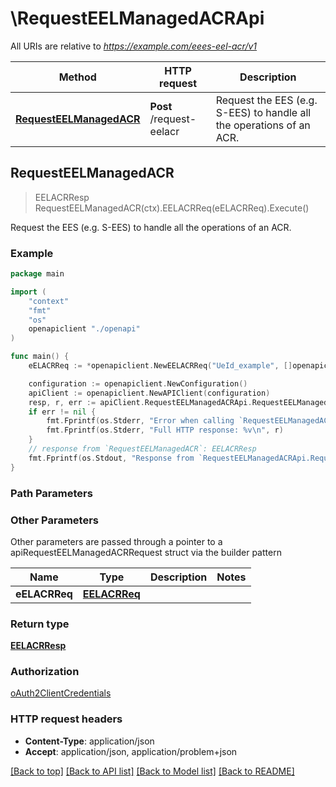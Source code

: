 # \RequestEELManagedACRApi

All URIs are relative to *https://example.com/eees-eel-acr/v1*

Method | HTTP request | Description
------------- | ------------- | -------------
[**RequestEELManagedACR**](RequestEELManagedACRApi.md#RequestEELManagedACR) | **Post** /request-eelacr | Request the EES (e.g. S-EES) to handle all the operations of an ACR.



## RequestEELManagedACR

> EELACRResp RequestEELManagedACR(ctx).EELACRReq(eELACRReq).Execute()

Request the EES (e.g. S-EES) to handle all the operations of an ACR.

### Example

```go
package main

import (
    "context"
    "fmt"
    "os"
    openapiclient "./openapi"
)

func main() {
    eELACRReq := *openapiclient.NewEELACRReq("UeId_example", []openapiclient.EasCharacteristics{*openapiclient.NewEasCharacteristics()}) // EELACRReq | 

    configuration := openapiclient.NewConfiguration()
    apiClient := openapiclient.NewAPIClient(configuration)
    resp, r, err := apiClient.RequestEELManagedACRApi.RequestEELManagedACR(context.Background()).EELACRReq(eELACRReq).Execute()
    if err != nil {
        fmt.Fprintf(os.Stderr, "Error when calling `RequestEELManagedACRApi.RequestEELManagedACR``: %v\n", err)
        fmt.Fprintf(os.Stderr, "Full HTTP response: %v\n", r)
    }
    // response from `RequestEELManagedACR`: EELACRResp
    fmt.Fprintf(os.Stdout, "Response from `RequestEELManagedACRApi.RequestEELManagedACR`: %v\n", resp)
}
```

### Path Parameters



### Other Parameters

Other parameters are passed through a pointer to a apiRequestEELManagedACRRequest struct via the builder pattern


Name | Type | Description  | Notes
------------- | ------------- | ------------- | -------------
 **eELACRReq** | [**EELACRReq**](EELACRReq.md) |  | 

### Return type

[**EELACRResp**](EELACRResp.md)

### Authorization

[oAuth2ClientCredentials](../README.md#oAuth2ClientCredentials)

### HTTP request headers

- **Content-Type**: application/json
- **Accept**: application/json, application/problem+json

[[Back to top]](#) [[Back to API list]](../README.md#documentation-for-api-endpoints)
[[Back to Model list]](../README.md#documentation-for-models)
[[Back to README]](../README.md)

